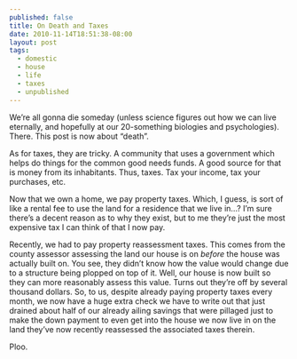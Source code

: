 ```yaml
---
published: false
title: On Death and Taxes
date: 2010-11-14T18:51:38-08:00
layout: post
tags:
  - domestic
  - house
  - life
  - taxes
  - unpublished
---
```

We&#8217;re all gonna die someday (unless science figures out how we can live eternally, and hopefully at our 20-something biologies and psychologies). There. This post is now about &#8220;death&#8221;.

<!--more-->

As for taxes, they are tricky. A community that uses a government which helps do things for the common good needs funds. A good source for that is money from its inhabitants. Thus, taxes. Tax your income, tax your purchases, etc.

Now that we own a home, we pay property taxes. Which, I guess, is sort of like a rental fee to use the land for a residence that we live in&#8230;? I&#8217;m sure there&#8217;s a decent reason as to why they exist, but to me they&#8217;re just the most expensive tax I can think of that I now pay.

Recently, we had to pay property reassessment taxes. This comes from the county assessor assessing the land our house is on _before_ the house was actually built on. You see, they didn&#8217;t know how the value would change due to a structure being plopped on top of it. Well, our house is now built so they can more reasonably assess this value. Turns out they&#8217;re off by several thousand dollars. So, to us, despite already paying property taxes every month, we now have a huge extra check we have to write out that just drained about half of our already ailing savings that were pillaged just to make the down payment to even get into the house we now live in on the land they&#8217;ve now recently reassessed the associated taxes therein.

Ploo.
